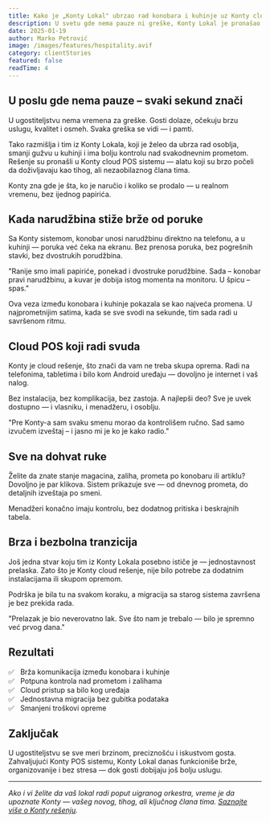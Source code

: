 ```yaml
---
title: Kako je „Konty Lokal" ubrzao rad konobara i kuhinje uz Konty cloud POS
description: U svetu gde nema pauze ni greške, Konty Lokal je pronašao način da sve funkcioniše brzo, precizno i bez stresa — uz pomoć Konty POS sistema.
date: 2025-01-19
author: Marko Petrović
image: /images/features/hospitality.avif
category: clientStories
featured: false
readTime: 4
---
```


## U poslu gde nema pauze – svaki sekund znači

U ugostiteljstvu nema vremena za greške.
Gosti dolaze, očekuju brzu uslugu, kvalitet i osmeh. Svaka greška se vidi — i pamti.

Tako razmišlja i tim iz Konty Lokala, koji je želeo da ubrza rad osoblja, smanji gužvu u kuhinji i ima bolju kontrolu nad svakodnevnim prometom.
Rešenje su pronašli u Konty cloud POS sistemu — alatu koji su brzo počeli da doživljavaju kao tihog, ali nezaobilaznog člana tima.

Konty zna gde je šta, ko je naručio i koliko se prodalo — u realnom vremenu, bez ijednog papirića.

## Kada narudžbina stiže brže od poruke

Sa Konty sistemom, konobar unosi narudžbinu direktno na telefonu, a u kuhinji — poruka već čeka na ekranu.
Bez prenosa poruka, bez pogrešnih stavki, bez dvostrukih porudžbina.

"Ranije smo imali papiriće, ponekad i dvostruke porudžbine. Sada – konobar pravi narudžbinu, a kuvar je dobija istog momenta na monitoru. U špicu – spas."

Ova veza između konobara i kuhinje pokazala se kao najveća promena.
U najprometnijim satima, kada se sve svodi na sekunde, tim sada radi u savršenom ritmu.

## Cloud POS koji radi svuda

Konty je cloud rešenje, što znači da vam ne treba skupa oprema.
Radi na telefonima, tabletima i bilo kom Android uređaju — dovoljno je internet i vaš nalog.

Bez instalacija, bez komplikacija, bez zastoja.
A najlepši deo? Sve je uvek dostupno — i vlasniku, i menadžeru, i osoblju.

"Pre Konty-a sam svaku smenu morao da kontrolišem ručno. Sad samo izvučem izveštaj – i jasno mi je ko je kako radio."

## Sve na dohvat ruke

Želite da znate stanje magacina, zaliha, prometa po konobaru ili artiklu?
Dovoljno je par klikova.
Sistem prikazuje sve — od dnevnog prometa, do detaljnih izveštaja po smeni.

Menadžeri konačno imaju kontrolu, bez dodatnog pritiska i beskrajnih tabela.

## Brza i bezbolna tranzicija

Još jedna stvar koju tim iz Konty Lokala posebno ističe je — jednostavnost prelaska.
Zato što je Konty cloud rešenje, nije bilo potrebe za dodatnim instalacijama ili skupom opremom.

Podrška je bila tu na svakom koraku, a migracija sa starog sistema završena je bez prekida rada.

"Prelazak je bio neverovatno lak. Sve što nam je trebalo — bilo je spremno već prvog dana."

## Rezultati

✅ &nbsp;&nbsp;Brža komunikacija između konobara i kuhinje<br>
✅ &nbsp;&nbsp;Potpuna kontrola nad prometom i zalihama<br>
✅ &nbsp;&nbsp;Cloud pristup sa bilo kog uređaja<br>
✅ &nbsp;&nbsp;Jednostavna migracija bez gubitka podataka<br>
✅ &nbsp;&nbsp;Smanjeni troškovi opreme

## Zaključak

U ugostiteljstvu se sve meri brzinom, preciznošću i iskustvom gosta.
Zahvaljujući Konty POS sistemu, Konty Lokal danas funkcioniše brže, organizovanije i bez stresa — dok gosti dobijaju još bolju uslugu.

---

*Ako i vi želite da vaš lokal radi poput uigranog orkestra, vreme je da upoznate Konty — vašeg novog, tihog, ali ključnog člana tima. [Saznajte više o Konty rešenju](/pricing).*
